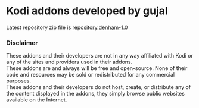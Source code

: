 # Kodi addons developed by gujal

Latest repository zip file is
[repository.denham-1.0](https://github.com/DenhamPerformance/repository.denham/raw/master/zips/repository.denham/repository.denham-1.0.zip)
<br>

### Disclaimer
These addons and their developers are not in any way affiliated with Kodi or any of the sites and providers used in their addons.
<br>These addons are and always will be free and open-source. None of their code and resources may be sold or redistributed for any commercial purposes.
<br>These addons and their developers do not host, create, or distribute any of the content displayed in the addons, they simply browse public websites available on the Internet.

